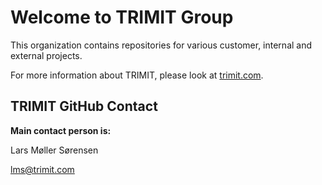 # Welcome to TRIMIT Group

This organization contains repositories for various customer, internal and external projects.

For more information about TRIMIT, please look at [trimit.com](https://trimit.com).

## TRIMIT GitHub Contact

**Main contact person is:**

Lars Møller Sørensen

lms@trimit.com
